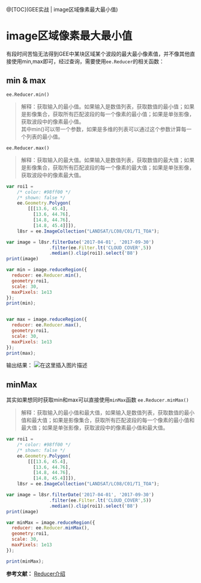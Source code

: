 ﻿
@[TOC](GEE实战 | image区域像素最大最小值)
# image区域像素最大最小值
有段时间苦恼无法得到GEE中某块区域某个波段的最大最小像素值，并不像其他直接使用min,max即可，经过查询，需要使用`ee.Reducer`的相关函数：

## min & max
`ee.Reducer.min() `

>解释：获取输入的最小值。如果输入是数值列表，获取数值的最小值；如果是影像集合，获取所有匹配波段的每一个像素的最小值；如果是单张影像，获取波段中的像素最小值。
> \
>其中min()可以带一个参数，如果是多维的列表可以通过这个参数计算每一个列表的最小值。 

`ee.Reducer.max()`

>解释：获取输入的最大值。如果输入是数值列表，获取数值的最大值；如果是影像集合，获取所有匹配波段的每一个像素的最大值；如果是单张影像，获取波段中的像素最大值。 

```javascript
var roi1 = 
    /* color: #98ff00 */
    /* shown: false */
    ee.Geometry.Polygon(
        [[[13.6, 45.4],
          [13.6, 44.76],
          [14.8, 44.76],
          [14.8, 45.4]]]),
    l8sr = ee.ImageCollection("LANDSAT/LC08/C01/T1_TOA");

var image = l8sr.filterDate('2017-04-01', '2017-09-30')
                .filter(ee.Filter.lt('CLOUD_COVER',5))
                .median().clip(roi1).select('B8')
print(image)

var min = image.reduceRegion({
  reducer: ee.Reducer.min(),
  geometry:roi1,
  scale: 30,
  maxPixels: 1e13
});
print(min);


var max = image.reduceRegion({
  reducer: ee.Reducer.max(),
  geometry:roi1,
  scale: 30,
  maxPixels: 1e13
});
print(max);
```

输出结果： 
![在这里插入图片描述](https://img-blog.csdnimg.cn/20210302171546394.png#pic_center)
## minMax
其实如果想同时获取min和max可以直接使用`minMax`函数
`ee.Reducer.minMax()`

>解释：获取输入的最小值和最大值，如果输入是数值列表，获取数值的最小值和最大值；如果是影像集合，获取所有匹配波段的每一个像素的最小值和最大值；如果是单张影像，获取波段中的像素最小值和最大值。 

```javascript
var roi1 = 
    /* color: #98ff00 */
    /* shown: false */
    ee.Geometry.Polygon(
        [[[13.6, 45.4],
          [13.6, 44.76],
          [14.8, 44.76],
          [14.8, 45.4]]]),
    l8sr = ee.ImageCollection("LANDSAT/LC08/C01/T1_TOA");

var image = l8sr.filterDate('2017-04-01', '2017-09-30')
                .filter(ee.Filter.lt('CLOUD_COVER',5))
                .median().clip(roi1).select('B8')
print(image)

var minMax = image.reduceRegion({
  reducer: ee.Reducer.minMax(),
  geometry:roi1,
  scale: 30,
  maxPixels: 1e13
});

print(minMax);
```

**参考文献：**
[Reducer介绍](https://zhuanlan.zhihu.com/p/46683686)
